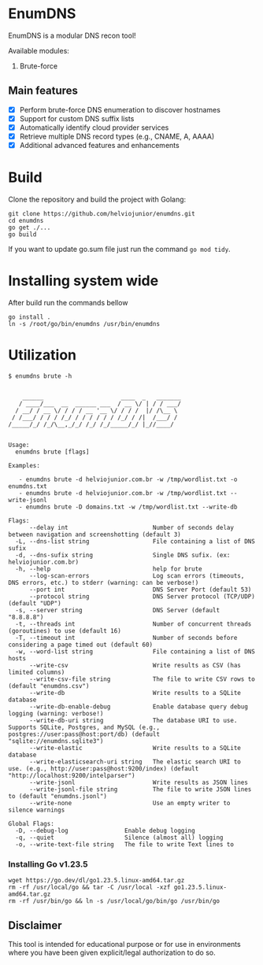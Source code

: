 # EnumDNS

EnumDNS is a modular DNS recon tool! 

Available modules:

1. Brute-force


## Main features

- [x] Perform brute-force DNS enumeration to discover hostnames  
- [x] Support for custom DNS suffix lists  
- [x] Automatically identify cloud provider services  
- [x] Retrieve multiple DNS record types (e.g., CNAME, A, AAAA)  
- [x] Additional advanced features and enhancements  

# Build

Clone the repository and build the project with Golang:

```
git clone https://github.com/helviojunior/enumdns.git
cd enumdns
go get ./...
go build
```

If you want to update go.sum file just run the command `go mod tidy`.

# Installing system wide

After build run the commands bellow

```
go install .
ln -s /root/go/bin/enumdns /usr/bin/enumdns
```

# Utilization

```
$ enumdns brute -h


    ______                      ____  _   _______
   / ____/___  __  ______ ___  / __ \/ | / / ___/
  / __/ / __ \/ / / / __ '__ \/ / / /  |/ /\__ \
 / /___/ / / / /_/ / / / / / / /_/ / /|  /___/ /
/_____/_/ /_/\__,_/_/ /_/ /_/_____/_/ |_//____/


Usage:
  enumdns brute [flags]

Examples:

   - enumdns brute -d helviojunior.com.br -w /tmp/wordlist.txt -o enumdns.txt
   - enumdns brute -d helviojunior.com.br -w /tmp/wordlist.txt --write-jsonl
   - enumdns brute -D domains.txt -w /tmp/wordlist.txt --write-db

Flags:
      --delay int                        Number of seconds delay between navigation and screenshotting (default 3)
  -L, --dns-list string                  File containing a list of DNS sufix
  -d, --dns-sufix string                 Single DNS sufix. (ex: helviojunior.com.br)
  -h, --help                             help for brute
      --log-scan-errors                  Log scan errors (timeouts, DNS errors, etc.) to stderr (warning: can be verbose!)
      --port int                         DNS Server Port (default 53)
      --protocol string                  DNS Server protocol (TCP/UDP) (default "UDP")
  -s, --server string                    DNS Server (default "8.8.8.8")
  -t, --threads int                      Number of concurrent threads (goroutines) to use (default 16)
  -T, --timeout int                      Number of seconds before considering a page timed out (default 60)
  -w, --word-list string                 File containing a list of DNS hosts
      --write-csv                        Write results as CSV (has limited columns)
      --write-csv-file string            The file to write CSV rows to (default "enumdns.csv")
      --write-db                         Write results to a SQLite database
      --write-db-enable-debug            Enable database query debug logging (warning: verbose!)
      --write-db-uri string              The database URI to use. Supports SQLite, Postgres, and MySQL (e.g., postgres://user:pass@host:port/db) (default "sqlite://enumdns.sqlite3")
      --write-elastic                    Write results to a SQLite database
      --write-elasticsearch-uri string   The elastic search URI to use. (e.g., http://user:pass@host:9200/index) (default "http://localhost:9200/intelparser")
      --write-jsonl                      Write results as JSON lines
      --write-jsonl-file string          The file to write JSON lines to (default "enumdns.jsonl")
      --write-none                       Use an empty writer to silence warnings

Global Flags:
  -D, --debug-log                Enable debug logging
  -q, --quiet                    Silence (almost all) logging
  -o, --write-text-file string   The file to write Text lines to

```

### Installing Go v1.23.5

```
wget https://go.dev/dl/go1.23.5.linux-amd64.tar.gz
rm -rf /usr/local/go && tar -C /usr/local -xzf go1.23.5.linux-amd64.tar.gz
rm -rf /usr/bin/go && ln -s /usr/local/go/bin/go /usr/bin/go
```


## Disclaimer

This tool is intended for educational purpose or for use in environments where you have been given explicit/legal authorization to do so.